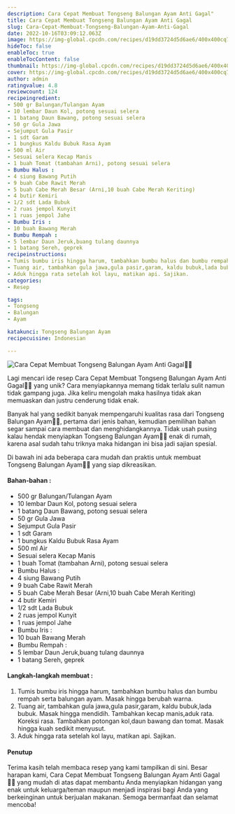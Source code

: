 ```yaml
---
description: Cara Cepat Membuat Tongseng Balungan Ayam Anti Gagal"
title: Cara Cepat Membuat Tongseng Balungan Ayam Anti Gagal
slug: Cara-Cepat-Membuat-Tongseng-Balungan-Ayam-Anti-Gagal
date: 2022-10-16T03:09:12.063Z
image: https://img-global.cpcdn.com/recipes/d19dd3724d5d6ae6/400x400cq70/photo.jpg
hideToc: false
enableToc: true
enableTocContent: false
thumbnail: https://img-global.cpcdn.com/recipes/d19dd3724d5d6ae6/400x400cq70/photo.jpg
cover: https://img-global.cpcdn.com/recipes/d19dd3724d5d6ae6/400x400cq70/photo.jpg
author: admin
ratingvalue: 4.8
reviewcount: 124
recipeingredient:
- 500 gr Balungan/Tulangan Ayam
- 10 lembar Daun Kol, potong sesuai selera
- 1 batang Daun Bawang, potong sesuai selera
- 50 gr Gula Jawa
- Sejumput Gula Pasir
- 1 sdt Garam
- 1 bungkus Kaldu Bubuk Rasa Ayam
- 500 ml Air
- Sesuai selera Kecap Manis
- 1 buah Tomat (tambahan Arni), potong sesuai selera
- Bumbu Halus :
- 4 siung Bawang Putih
- 9 buah Cabe Rawit Merah
- 5 buah Cabe Merah Besar (Arni,10 buah Cabe Merah Keriting)
- 4 butir Kemiri
- 1/2 sdt Lada Bubuk
- 2 ruas jempol Kunyit
- 1 ruas jempol Jahe
- Bumbu Iris :
- 10 buah Bawang Merah
- Bumbu Rempah :
- 5 lembar Daun Jeruk,buang tulang daunnya
- 1 batang Sereh, geprek
recipeinstructions:
- Tumis bumbu iris hingga harum, tambahkan bumbu halus dan bumbu rempah serta balungan ayam. Masak hingga berubah warna.
- Tuang air, tambahkan gula jawa,gula pasir,garam, kaldu bubuk,lada bubuk. Masak hingga mendidih. Tambahkan kecap manis,aduk rata. Koreksi rasa. Tambahkan potongan kol,daun bawang dan tomat. Masak hingga kuah sedikit menyusut.
- Aduk hingga rata setelah kol layu, matikan api. Sajikan.
categories:
- Resep

tags:
- Tongseng
- Balungan
- Ayam

katakunci: Tongseng Balungan Ayam
recipecuisine: Indonesian

---
```


![Cara Cepat Membuat Tongseng Balungan Ayam Anti Gagal👩‍🍳](https://img-global.cpcdn.com/recipes/d19dd3724d5d6ae6/400x400cq70/photo.jpg)

Lagi mencari ide resep Cara Cepat Membuat Tongseng Balungan Ayam Anti Gagal👩‍🍳 yang unik? Cara menyiapkannya memang tidak terlalu sulit namun tidak gampang juga. Jika keliru mengolah maka hasilnya tidak akan memuaskan dan justru cenderung tidak enak.

Banyak hal yang sedikit banyak mempengaruhi kualitas rasa dari Tongseng Balungan Ayam👩‍🍳, pertama dari jenis bahan, kemudian pemilihan bahan segar sampai cara membuat dan menghidangkannya. Tidak usah pusing kalau hendak menyiapkan Tongseng Balungan Ayam👩‍🍳 enak di rumah, karena asal sudah tahu triknya maka hidangan ini bisa jadi sajian spesial.

Di bawah ini ada beberapa cara mudah dan praktis untuk membuat Tongseng Balungan Ayam👩‍🍳 yang siap dikreasikan.

<!--inarticleads1-->

#### Bahan-bahan :

- 500 gr Balungan/Tulangan Ayam
- 10 lembar Daun Kol, potong sesuai selera
- 1 batang Daun Bawang, potong sesuai selera
- 50 gr Gula Jawa
- Sejumput Gula Pasir
- 1 sdt Garam
- 1 bungkus Kaldu Bubuk Rasa Ayam
- 500 ml Air
- Sesuai selera Kecap Manis
- 1 buah Tomat (tambahan Arni), potong sesuai selera
- Bumbu Halus :
- 4 siung Bawang Putih
- 9 buah Cabe Rawit Merah
- 5 buah Cabe Merah Besar (Arni,10 buah Cabe Merah Keriting)
- 4 butir Kemiri
- 1/2 sdt Lada Bubuk
- 2 ruas jempol Kunyit
- 1 ruas jempol Jahe
- Bumbu Iris :
- 10 buah Bawang Merah
- Bumbu Rempah :
- 5 lembar Daun Jeruk,buang tulang daunnya
- 1 batang Sereh, geprek

<!--inarticleads2-->

#### Langkah-langkah membuat :

1. Tumis bumbu iris hingga harum, tambahkan bumbu halus dan bumbu rempah serta balungan ayam. Masak hingga berubah warna.
1. Tuang air, tambahkan gula jawa,gula pasir,garam, kaldu bubuk,lada bubuk. Masak hingga mendidih. Tambahkan kecap manis,aduk rata. Koreksi rasa. Tambahkan potongan kol,daun bawang dan tomat. Masak hingga kuah sedikit menyusut.
1. Aduk hingga rata setelah kol layu, matikan api. Sajikan.

#### Penutup

Terima kasih telah membaca resep yang kami tampilkan di sini. Besar harapan kami, Cara Cepat Membuat Tongseng Balungan Ayam Anti Gagal👩‍🍳 yang mudah di atas dapat membantu Anda menyiapkan hidangan yang enak untuk keluarga/teman maupun menjadi inspirasi bagi Anda yang berkeinginan untuk berjualan makanan. Semoga bermanfaat dan selamat mencoba!